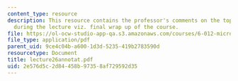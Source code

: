 ```yaml
---
content_type: resource
description: This resource contains the professor's comments on the topics covered
  during the lecture viz. final wrap up of the course.
file: https://ol-ocw-studio-app-qa.s3.amazonaws.com/courses/6-012-microelectronic-devices-and-circuits-fall-2005/2e576d5c2d84458b97358af729592d35_lecture26annotat.pdf
file_type: application/pdf
parent_uid: 9ce4c04b-a600-1d3d-5235-419b2783590d
resourcetype: Document
title: lecture26annotat.pdf
uid: 2e576d5c-2d84-458b-9735-8af729592d35
---
```

